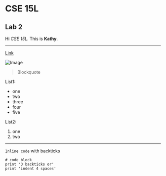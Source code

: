 # CSE 15L
## Lab 2


Hi *CSE 15L*.
This is **Kathy**.


---

[Link](http://a.com)

![Image](http://url/a.png)



> Blockquote

List1:
* one
* two
* three
* four
* five

List2:
1. one
2. two

---

`Inline code` with backticks

```
# code block
print '3 backticks or'
print 'indent 4 spaces'
```
